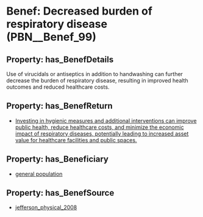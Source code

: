 # Benef: __Decreased burden of respiratory disease__ (PBN__Benef_99)

## Property: has_BenefDetails

Use of virucidals or antiseptics in addition to handwashing can further decrease the burden of respiratory disease, resulting in improved health outcomes and reduced healthcare costs.

## Property: has_BenefReturn

* [Investing in hygienic measures and additional interventions can improve public health, reduce healthcare costs, and minimize the economic impact of respiratory diseases, potentially leading to increased asset value for healthcare facilities and public spaces.](../BenefReturn/PBN__BenefReturn_98)

## Property: has_Beneficiary

* [general population](../Stakeholder/PBN__Stakeholder_9)

## Property: has_BenefSource

* [jefferson_physical_2008](../Article/PBN__Article_22)

